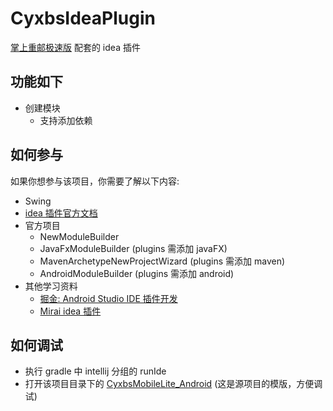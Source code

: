 # CyxbsIdeaPlugin
[掌上重邮极速版](https://github.com/Cyxbs/CyxbsMobileLite_Android) 配套的 idea 插件

## 功能如下
- 创建模块
  - 支持添加依赖

## 如何参与
如果你想参与该项目，你需要了解以下内容:
- Swing
- [idea 插件官方文档](https://plugins.jetbrains.com/docs/intellij/welcome.html)
- 官方项目
  - NewModuleBuilder
  - JavaFxModuleBuilder (plugins 需添加 javaFX)
  - MavenArchetypeNewProjectWizard (plugins 需添加 maven)
  - AndroidModuleBuilder (plugins 需添加 android)
- 其他学习资料
  - [掘金: Android Studio IDE 插件开发](https://juejin.cn/post/7020033392422944804)
  - [Mirai idea 插件](https://github.com/mamoe/mirai/tree/dev/mirai-console/tools/intellij-plugin)


## 如何调试
- 执行 gradle 中 intellij 分组的 runIde
- 打开该项目目录下的 [CyxbsMobileLite_Android](CyxbsMobileLite_Android) (这是源项目的模版，方便调试)